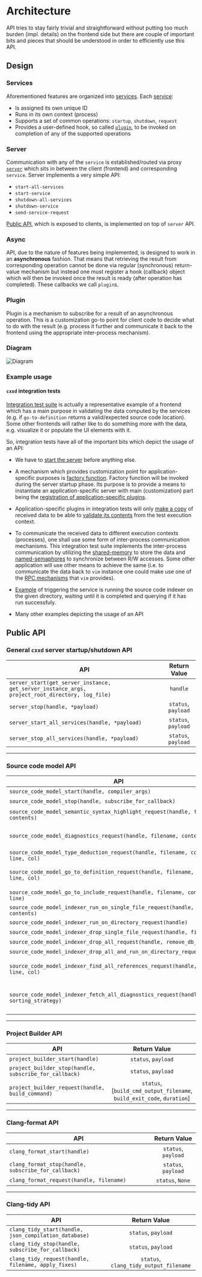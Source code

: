 # Architecture

API tries to stay fairly trivial and straightforward without putting too much burden (impl. details) on the frontend side but there are couple of important bits and pieces that should be understood in order to efficiently use this API.

## Design
### Services
Aforementioned features are organized into [services](services).
Each [service](service.py):
* Is assigned its own unique ID
* Runs in its own context (process)
* Supports a set of common operations: `startup`, `shutdown`, `request`
* Provides a user-defined hook, so called [`plugin`](service_plugin.py), to be invoked on completion of any of the supported operations

### Server
Communication with any of the `service` is established/routed via proxy [`server`](server.py) which sits in between the client (frontend) and corresponding `service`. Server implements a very simple API:
* `start-all-services`
* `start-service`
* `shutdown-all-services`
* `shutdown-service`
* `send-service-request`

[Public API](api.py), which is exposed to clients, is implemented on top of `server` API.

### Async
API, due to the nature of features being implemented, is designed to work in an **asynchronous** fashion. That means that retrieving the result from corresponding operation cannot be done via regular (synchronous) return-value mechanism but instead one must register a hook (callback) object which will then be invoked once the result is ready (after operation has completed). These callbacks we call `plugin`s.

### Plugin
Plugin is a mechanism to subscribe for a result of an asynchronous operation. This is a customization go-to point for client code to decide what to do with the result (e.g. process it further and communicate it back to the frontend using the appropriate inter-process mechanism).

### Diagram

![Diagram](docs/client-server-architecture.png)

### Example usage

#### `cxxd` integration tests

[Integration test suite](tests/integration/test_all.py) is actually a representative example of a frontend which has a main purpose in validating the data computed by the services (e.g. if `go-to-definition` returns a valid/expected source code location). Some other frontends will rather like to do something more with the data, e.g. visualize it or populate the UI elements with it.

So, integration tests have all of the important bits which depict the usage of an API:

* We have to [start the server](tests/integration/test_all.py#L70-L80) before anything else.

* A mechanism which provides customization point for application-specific purposes is [factory function](tests/integration/test_all.py#L17-L26). Factory function will be invoked during the server startup phase. Its purpose is to provide a means to instantiate an application-specific server with main (customization) part being the [registration of application-specific plugins](tests/integration/test_all.py#L22-L25).

* Application-specific plugins in integration tests will only [make a copy](tests/integration/cxxd_plugins.py#L12) of received data to be able to [validate its contents](tests/integration/test_all.py#L114) from the test execution context.

* To communicate the received data to different execution contexts (processes), one shall use some form of inter-process communication mechanisms. This integration test suite implements the inter-process communication by utilizing the [shared-memory](tests/integration/cxxd_callbacks.py#L10) to store the data and [named-semaphores](tests/integration/cxxd_callbacks.py#L179) to synchronize between R/W accesses. Some other application will use other means to achieve the same (i.e. to communicate the data back to `vim` instance one could make use one of the [RPC mechanisms](http://vimdoc.sourceforge.net/htmldoc/remote.html) that `vim` provides).

* [Example](tests/integration/test_all.py#L112-114) of triggering the service is running the source code indexer on the given directory, waiting until it is completed and querying if it has run successfuly.

* Many other examples depicting the usage of an API

## Public API

### General `cxxd` server startup/shutdown API

| API | Return Value |
| ------------- |:-------------:|
| `server_start(get_server_instance, get_server_instance_args, project_root_directory, log_file)` | `handle` |
| `server_stop(handle, *payload)`| `status`, `payload` |
| `server_start_all_services(handle, *payload)` | `status`, `payload` |
| `server_stop_all_services(handle, *payload)` | `status`, `payload` |

----------------------------

### Source code model API

| API | Return Value |
| ------------- |:-------------:|
| `source_code_model_start(handle, compiler_args)` | `status`, `payload` |
| `source_code_model_stop(handle, subscribe_for_callback)` | `status`, `payload` |
| `source_code_model_semantic_syntax_highlight_request(handle, filename, contents)` | `status`, [`translation_unit_ast`, `ast_visitor_function`] |
| `source_code_model_diagnostics_request(handle, filename, contents)` | `status`, [`diagnostics_iterator`, `diagnostics_visitor_function`, `fixit_visitor_function`] |
| `source_code_model_type_deduction_request(handle, filename, contents, line, col)` | `status`, `type_spelling` |
| `source_code_model_go_to_definition_request(handle, filename, contents, line, col)` | `status`, [`definition_filename`, `definition_line`, `definition_column`] |
| `source_code_model_go_to_include_request(handle, filename, contents, line)` | `status`, `include_header_filename` |
| `source_code_model_indexer_run_on_single_file_request(handle, filename, contents)` | `status`, `None` |
| `source_code_model_indexer_run_on_directory_request(handle)` | `status`, `None` |
| `source_code_model_indexer_drop_single_file_request(handle, filename)` | `status`, `None` |
| `source_code_model_indexer_drop_all_request(handle, remove_db_from_disk)` | `status`, `None` |
| `source_code_model_indexer_drop_all_and_run_on_directory_request(handle)` | `status`, `None` |
| `source_code_model_indexer_find_all_references_request(handle, filename, line, col)` | `status`, list_of_references(`filename`, `line`, `column`, `context`) |
| `source_code_model_indexer_fetch_all_diagnostics_request(handle, sorting_strategy)` | `status`, list_of_diagnostics(`filename`, `line`, `column`, `description`, `severity`) |

----------------------------

### Project Builder API

| API | Return Value |
| ------------- |:-------------:|
| `project_builder_start(handle)` | `status`, `payload` |
| `project_builder_stop(handle, subscribe_for_callback)` | `status`, `payload` |
| `project_builder_request(handle, build_command)` | `status`, [`build_cmd_output_filename`, `build_exit_code`, `duration`] |

----------------------------

### Clang-format API

| API | Return Value |
| ------------- |:-------------:|
| `clang_format_start(handle)` | `status`, `payload` |
| `clang_format_stop(handle, subscribe_for_callback)` | `status`, `payload` |
| `clang_format_request(handle, filename)` | `status`, `None` |

----------------------------

### Clang-tidy API

| API | Return Value |
| ------------- |:-------------:|
| `clang_tidy_start(handle, json_compilation_database)` | `status`, `payload` |
| `clang_tidy_stop(handle, subscribe_for_callback)` | `status`, `payload` |
| `clang_tidy_request(handle, filename, apply_fixes)` | `status`, `clang_tidy_output_filename` |